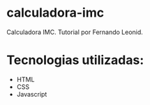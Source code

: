 # calculadora-imc
Calculadora IMC. Tutorial por Fernando Leonid.

# Tecnologias utilizadas:
- HTML
- CSS
- Javascript
